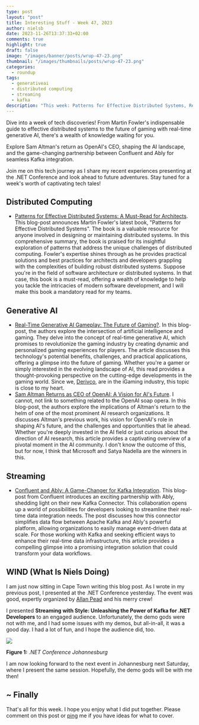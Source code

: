 ```yaml
---
type: post
layout: "post"
title: Interesting Stuff - Week 47, 2023
author: nielsb
date: 2023-11-26T13:37:33+02:00
comments: true
highlight: true
draft: false
image: "/images/banner/posts/wrup-47-23.png"
thumbnail: "/images/thumbnails/posts/wrup-47-23.png"
categories:
  - roundup
tags:
  - generativeai
  - distributed computing
  - streaming
  - kafka
description: "This week: Patterns for Effective Distributed Systems, Real-Time Generative AI Gameplay, Sam Altman Returns as CEO of OpenAI, Confluent and Ably: A Game-Changer for Kafka Integration, Streaming with Style: Unleashing the Power of Kafka for .NET Developers."
---
```


Dive into a week of tech discoveries! From Martin Fowler's indispensable guide to effective distributed systems to the future of gaming with real-time generative AI, there's a wealth of knowledge waiting for you. 

Explore Sam Altman's return as OpenAI's CEO, shaping the AI landscape, and the game-changing partnership between Confluent and Ably for seamless Kafka integration. 

Join me on this tech journey as I share my recent experiences presenting at the .NET Conference and look ahead to future adventures. Stay tuned for a week's worth of captivating tech tales! 

<!--more-->

## Distributed Computing

* [Patterns for Effective Distributed Systems: A Must-Read for Architects][2]. This blog-post announces Martin Fowler's latest book, "Patterns for Effective Distributed Systems". The book is a valuable resource for anyone involved in designing or maintaining distributed systems. In this comprehensive summary, the book is praised for its insightful exploration of patterns that address the unique challenges of distributed computing. Fowler's expertise shines through as he provides practical solutions and best practices for architects and developers grappling with the complexities of building robust distributed systems. Suppose you're in the field of software architecture or distributed systems. In that case, this book is a must-read, offering a wealth of knowledge to help you tackle the intricacies of modern software development, and I will make this book a mandatory read for my teams.

## Generative AI

* [Real-Time Generative AI Gameplay: The Future of Gaming?][1]. In this blog-post, the authors explore the intersection of artificial intelligence and gaming. They delve into the concept of real-time generative AI, which promises to revolutionize the gaming industry by creating dynamic and personalized gaming experiences for players. The article discusses this technology's potential benefits, challenges, and practical applications, offering a glimpse into the future of gaming. Whether you're a gamer or simply interested in the evolving landscape of AI, this read provides a thought-provoking perspective on the cutting-edge developments in the gaming world. Since we, [Derivco](/derivco), are in the iGaming industry, this topic is close to my heart.
* [Sam Altman Returns as CEO of OpenAI: A Vision for AI's Future][4]. I cannot, not link to something related to the OpenAI soap opera. In this blog-post, the authors explore the implications of Altman's return to the helm of one of the most prominent AI research organizations. It discusses Altman's previous work, his vision for OpenAI's role in shaping AI's future, and the challenges and opportunities that lie ahead. Whether you're deeply invested in the AI field or just curious about the direction of AI research, this article provides a captivating overview of a pivotal moment in the AI community. I don't know the outcome of this, but for now, I think that Microsoft and Satya Nadella are the winners in this.

## Streaming

* [Confluent and Ably: A Game-Changer for Kafka Integration][3]. This blog-post from Confluent introduces an exciting partnership with Ably, shedding light on their new Kafka Connector. This collaboration opens up a world of possibilities for developers looking to streamline their real-time data integration needs. The post discusses how this connector simplifies data flow between Apache Kafka and Ably's powerful platform, allowing organizations to easily manage event-driven data at scale. For those working with Kafka and seeking efficient ways to enhance their real-time data infrastructure, this article provides a compelling glimpse into a promising integration solution that could transform your data workflows.

## WIND (What Is Niels Doing)

I am just now sitting in Cape Town writing this blog post. As I wrote in my previous post, I presented at the .NET Conference yesterday. The event was good, expertly organized by [Allan Pead][5] and his merry crew! 

I presented **Streaming with Style: Unleashing the Power of Kafka for .NET Developers** to an engaged audience. Unfortunately, the demo gods were not with me, and I had some issues with my demos, but all-in-all, it was a good day. I had a lot of fun, and I hope the audience did, too.

![](/images/posts/jhb-banner.png)

**Figure 1:** *.NET Conference Johannesburg*

I am now looking forward to the next event in Johannesburg next Saturday, where I present the same session. Hopefully, the demo gods will be with me then!

## ~ Finally

That's all for this week. I hope you enjoy what I did put together. Please comment on this post or [ping][ma] me if you have ideas for what to cover.

[ma]: mailto:niels.it.berglund@gmail.com
[mp]: https://blog.acolyer.org
[iq]: https://www.infoq.com/
[ew]: http://sqlonice.com/
[re]: http://blog.revolutionanalytics.com
[sqsk]: https://www.sqlskills.com
[mdaveyblog]: https://mdavey.wordpress.com/
[charlblog]: https://charlla.com/

[jovpop]: https://twitter.com/JovanPop_MSFT
[bobw]: https://twitter.com/bobwardms
[revod]: https://twitter.com/revodavid
[lonny]: https://twitter.com/sqL_handLe
[ewtw]: https://twitter.com/sqlOnIce
[buckw]: https://twitter.com/BuckWoodyMSFT
[mattw]: https://twitter.com/matthewwarren
[murba]: https://twitter.com/muratdemirbas
[daveda]: https://twitter.com/davidthecoder
[adcol]: https://twitter.com/adriancolyer
[jesrod]: https://twitter.com/jrdothoughts
[tomaz]: https://twitter.com/tomaz_tsql
[dataart]: https://twitter.com/dataartisans
[luis]: https://twitter.com/luis_de_sousa
[benstop]: https://twitter.com/benstopford
[conflu]: https://twitter.com/confluentinc
[tylert]: https://twitter.com/tyler_treat
[andrewng]: https://twitter.com/AndrewYNg
[lawr]: https://twitter.com/bytezn
[jue]: https://twitter.com/b0rk
[yan]: https://twitter.com/theburningmonk
[danny]: https://twitter.com/g9yuayon
[rmoff]: https://twitter.com/rmoff
[ryansw]: https://twitter.com/ryanswanstrom
[pabloc]: https://twitter.com/pabloc_ds
[mklep]: https://twitter.com/martinkl
[mdavey]: https://twitter.com/matt_davey
[jboner]: https://twitter.com/jboner
[joeduff]: https://twitter.com/funcOfJoe
[charl]: https://twitter.com/charllamprecht
[dbricks]: https://twitter.com/databricks
[adsit]: https://twitter.com/SitnikAdam
[vicky]: https://twitter.com/vickyharp
[dscentral]: https://twitter.com/DataScienceCtrl
[natemc]: https://twitter.com/natemcmaster
[ads]: https://twitter.com/azuredatastudio
[travw]: https://twitter.com/radtravis
[emilk]: https://twitter.com/IsTheArchitect
[netflx]: https://netflixtechblog.com/
[hubert]: https://www.linkedin.com/in/hkdulay/
[jserra]: https://www.linkedin.com/in/jamesserra/

[1]: https://www.infoq.com/news/2023/11/real-time-generative-ai-gameplay/
[2]: https://martinfowler.com/books/patterns-distributed.html
[3]: https://www.confluent.io/blog/confluent-ably-kafka-connector
[4]: https://www.theverge.com/2023/11/22/23967223/sam-altman-returns-ceo-open-ai
[5]: https://www.linkedin.com/in/adpead/

